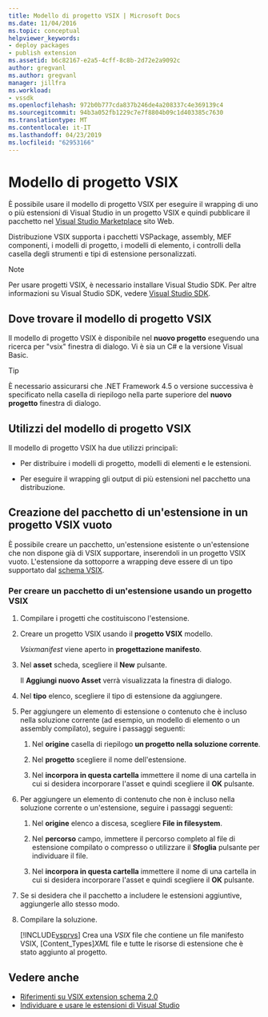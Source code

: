 ```yaml
---
title: Modello di progetto VSIX | Microsoft Docs
ms.date: 11/04/2016
ms.topic: conceptual
helpviewer_keywords:
- deploy packages
- publish extension
ms.assetid: b6c82167-e2a5-4cff-8c8b-2d72e2a9092c
author: gregvanl
ms.author: gregvanl
manager: jillfra
ms.workload:
- vssdk
ms.openlocfilehash: 972b0b777cda837b246de4a208337c4e369139c4
ms.sourcegitcommit: 94b3a052fb1229c7e7f8804b09c1d403385c7630
ms.translationtype: MT
ms.contentlocale: it-IT
ms.lasthandoff: 04/23/2019
ms.locfileid: "62953166"
---
```

# <a name="vsix-project-template"></a>Modello di progetto VSIX

È possibile usare il modello di progetto VSIX per eseguire il wrapping di uno o più estensioni di Visual Studio in un progetto VSIX e quindi pubblicare il pacchetto nel [Visual Studio Marketplace](https://marketplace.visualstudio.com/) sito Web.

 Distribuzione VSIX supporta i pacchetti VSPackage, assembly, MEF componenti, i modelli di progetto, i modelli di elemento, i controlli della casella degli strumenti e tipi di estensione personalizzati.

> [!NOTE]
> Per usare progetti VSIX, è necessario installare Visual Studio SDK. Per altre informazioni su Visual Studio SDK, vedere [Visual Studio SDK](../extensibility/visual-studio-sdk.md).

## <a name="where-to-find-the-vsix-project-template"></a>Dove trovare il modello di progetto VSIX

Il modello di progetto VSIX è disponibile nel **nuovo progetto** eseguendo una ricerca per "vsix" finestra di dialogo.  Vi è sia un C# e la versione Visual Basic.

> [!TIP]
> È necessario assicurarsi che .NET Framework 4.5 o versione successiva è specificato nella casella di riepilogo nella parte superiore del **nuovo progetto** finestra di dialogo.

## <a name="uses-of-the-vsix-project-template"></a>Utilizzi del modello di progetto VSIX

Il modello di progetto VSIX ha due utilizzi principali:

- Per distribuire i modelli di progetto, modelli di elementi e le estensioni.

- Per eseguire il wrapping gli output di più estensioni nel pacchetto una distribuzione.

## <a name="packaging-an-extension-in-an-empty-vsix-project"></a>Creazione del pacchetto di un'estensione in un progetto VSIX vuoto

È possibile creare un pacchetto, un'estensione esistente o un'estensione che non dispone già di VSIX supportare, inserendoli in un progetto VSIX vuoto. L'estensione da sottoporre a wrapping deve essere di un tipo supportato dal [schema VSIX](../extensibility/vsix-extension-schema-2-0-reference.md).

### <a name="to-package-an-extension-by-using-a-vsix-project"></a>Per creare un pacchetto di un'estensione usando un progetto VSIX

1. Compilare i progetti che costituiscono l'estensione.

2. Creare un progetto VSIX usando il **progetto VSIX** modello.

    *Vsixmanifest* viene aperto in **progettazione manifesto**.

3. Nel **asset** scheda, scegliere il **New** pulsante.

    Il **Aggiungi nuovo Asset** verrà visualizzata la finestra di dialogo.

4. Nel **tipo** elenco, scegliere il tipo di estensione da aggiungere.

5. Per aggiungere un elemento di estensione o contenuto che è incluso nella soluzione corrente (ad esempio, un modello di elemento o un assembly compilato), seguire i passaggi seguenti:

   1. Nel **origine** casella di riepilogo **un progetto nella soluzione corrente**.

   2. Nel **progetto** scegliere il nome dell'estensione.

   3. Nel **incorpora in questa cartella** immettere il nome di una cartella in cui si desidera incorporare l'asset e quindi scegliere il **OK** pulsante.

6. Per aggiungere un elemento di contenuto che non è incluso nella soluzione corrente o un'estensione, seguire i passaggi seguenti:

   1. Nel **origine** elenco a discesa, scegliere **File in filesystem**.

   2. Nel **percorso** campo, immettere il percorso completo al file di estensione compilato o compresso o utilizzare il **Sfoglia** pulsante per individuare il file.

   3. Nel **incorpora in questa cartella** immettere il nome di una cartella in cui si desidera incorporare l'asset e quindi scegliere il **OK** pulsante.

7. Se si desidera che il pacchetto a includere le estensioni aggiuntive, aggiungerle allo stesso modo.

8. Compilare la soluzione.

    [!INCLUDE[vsprvs](../code-quality/includes/vsprvs_md.md)] Crea una *VSIX* file che contiene un file manifesto VSIX, [Content_Types]*XML* file e tutte le risorse di estensione che è stato aggiunto al progetto.

## <a name="see-also"></a>Vedere anche

- [Riferimenti su VSIX extension schema 2.0](../extensibility/vsix-extension-schema-2-0-reference.md)
- [Individuare e usare le estensioni di Visual Studio](../ide/finding-and-using-visual-studio-extensions.md)